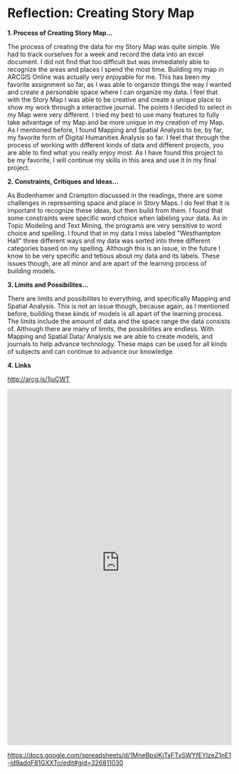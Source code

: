 # Reflection: Creating Story Map 

**1. Process of Creating Story Map...**

The process of creating the data for my Story Map was quite simple. We had to track ourselves for a week and record the data 
into an excel document. I did not find that too difficult but was immediately able to recognize the areas and places I spend the
most time. Building my map in ARCGIS Online was actually very enjoyable for me. This has been my favorite assignment so far, as
I was able to organize things the way I wanted and create a personable space where I can organize my data. I feel that with the
Story Map I was able to be creative and create a unique place to show my work through a interactive journal. The points I decided
to select in my Map were very different. I tried my best to use many features to fully take advantage of my Map and be more unique
in my creation of my Map. As I mentioned before, I found Mapping and Spatial Analysis to be, by far, my favorite form of Digital Humanities Analysis so far. I feel that through the process of working with different kinds of data and different projects, you are able to find what you really enjoy most. As I have found this project to be my favorite, I will continue my 
skills in this area and use it in my final project. 

**2. Constraints, Critiques and Ideas...**

As Bodenhamer and Crampton discussed in the readings, there are some challenges in representing space and place in Story Maps.
I do feel that it is important to recognize these ideas, but then build from them. I found that some constraints were specific
word choice when labeling your data. As in Topic Modeling and Text Mining, the programs are very sensitive to word choice and 
spelling. I found that in my data I miss labeled "Westhampton Hall" three different ways and my data was sorted into three
different categories based on my spelling. Although this is an issue, in the future I know to be very specific and tetious about
my data and its labels. These issues though, are all minor and are apart of the learning process of building models. 

**3. Limits and Possibilites...** 

There are limits and possibilites to everything, and specifically Mapping and Spatial Analysis. This is not an issue though, 
because again, as I mentioned before, building these kinds of models is all apart of the learning process. The limits include
the amount of data and the space range the data consists of. Although there are many of limits, the possibilites are endless. With 
Mapping and Spatial Data/ Analysis we are able to create models, and journals to help advance technology. These maps can be used
for all kinds of subjects and can continue to advance our knowledge. 

**4. Links** 

http://arcg.is/1iuCWT
<iframe width="100%" height="800px" src="http://urichmond.maps.arcgis.com/apps/MapJournal/index.html?appid=e157a32201574bec8819e14e7d51f772" frameborder="0" scrolling="no"></iframe>

https://docs.google.com/spreadsheets/d/1MneBpslKiTxFTxSWYfEYlzeZ1nE1-jd9adoF81GXXTo/edit#gid=326811030
